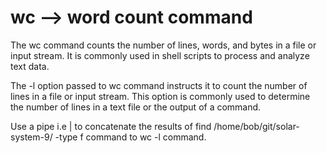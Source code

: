 # wc --> word count command

The wc command counts the number of lines, words, and bytes in a file or input stream. It is commonly used in shell scripts to process and analyze text data.

The -l option passed to wc command instructs it to count the number of lines in a file or input stream. This option is commonly used to determine the number of lines in a text file or the output of a command.

Use a pipe i.e | to concatenate the results of find /home/bob/git/solar-system-9/ -type f command to wc -l command.